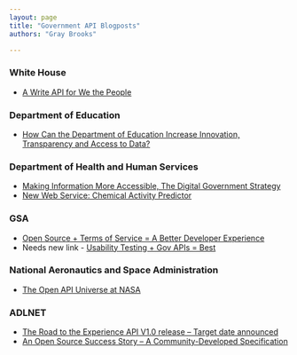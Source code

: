 ```yaml
---
layout: page
title: "Government API Blogposts"
authors: "Gray Brooks"

---
```

### White House 
* [A Write API for We the People](http://www.whitehouse.gov/blog/2013/11/04/write-api-we-people)

### Department of Education
* [How Can the Department of Education Increase Innovation, Transparency and Access to Data?](http://www.ed.gov/blog/2014/04/how-can-the-department-of-education-increase-innovation-transparency-and-access-to-data/)

### Department of Health and Human Services
* [Making Information More Accessible, The Digital Government Strategy](http://www.healthdata.gov/blog/making-information-more-accessible-digital-government-strategy)
* [New Web Service: Chemical Activity Predictor](http://cactus.nci.nih.gov/blog/?p=1595&utm_source=feedburner&utm_medium=feed&utm_campaign=Feed%3A+chemicalStructureBlog+(%2Fchemical%2Fstructure+Blog))

### GSA
* [Open Source + Terms of Service = A Better Developer Experience](http://18fblog.tumblr.com/post/82388500373/open-source-terms-of-service-a-better-developer)
* Needs new link - [Usability Testing + Gov APIs = Best](https://web.archive.org/web/20130820232954/http://blog.howto.gov/2013/04/29/gov-apis-usability-testing-best/)

### National Aeronautics and Space Administration
* [The Open API Universe at NASA](http://open.nasa.gov/blog/2012/09/19/the-open-api-universe-at-nasa/)

### ADLNET
* [The Road to the Experience API V1.0 release – Target date announced](http://www.adlnet.gov/the-road-to-1-0/)
* [An Open Source Success Story – A Community-Developed Specification](http://www.adlnet.gov/an-open-source-success-story-a-community-developed-specification/)
